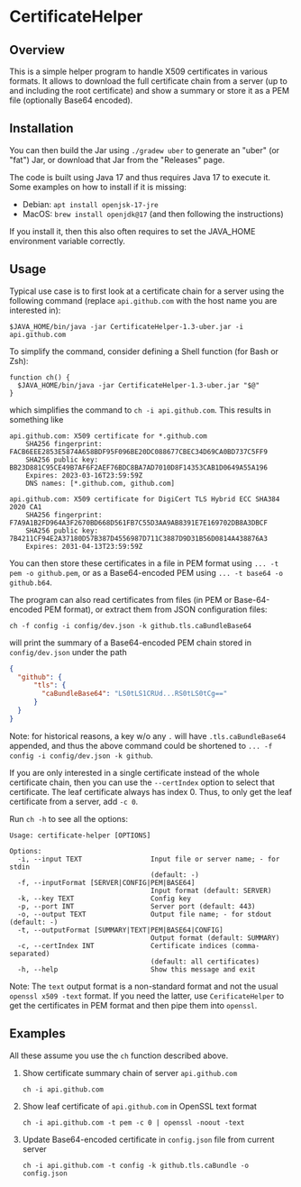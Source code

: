 # CertificateHelper

## Overview

This is a simple helper program to handle X509 certificates in various formats. It allows to download the full
certificate chain from a server (up to and including the root certificate) and show a summary or store it as a PEM
file (optionally Base64 encoded).

## Installation

You can then build the Jar using `./gradew uber` to generate an "uber" (or "fat") Jar, or download that Jar from the
"Releases" page.

The code is built using Java 17 and thus requires Java 17 to execute it. Some examples on how to install if it is
missing:
 - Debian: `apt install openjsk-17-jre`
 - MacOS: `brew install openjdk@17` (and then following the instructions)

If you install it, then this also often requires to set the JAVA_HOME environment variable correctly.

## Usage

Typical use case is to first look at a certificate chain for a server using the following command (replace
`api.github.com` with the host name you are interested in):
```shell
$JAVA_HOME/bin/java -jar CertificateHelper-1.3-uber.jar -i api.github.com
```
To simplify the command, consider defining a Shell function (for Bash or Zsh):
```shell
function ch() {
  $JAVA_HOME/bin/java -jar CertificateHelper-1.3-uber.jar "$@"
}
```
which simplifies the command to `ch -i api.github.com`.
This results in something like
```text
api.github.com: X509 certificate for *.github.com
	SHA256 fingerprint: FACB6EEE2853E5874A658BDF95F096BE20DC088677CBEC34D69CA0BD737C5FF9
	SHA256 public key: BB23D881C95CE49B7AF6F2AEF76BDC8BA7AD7010D8F14353CAB1D0649A55A196
	Expires: 2023-03-16T23:59:59Z
	DNS names: [*.github.com, github.com]

api.github.com: X509 certificate for DigiCert TLS Hybrid ECC SHA384 2020 CA1
	SHA256 fingerprint: F7A9A1B2FD964A3F2670BD668D561FB7C55D3AA9AB8391E7E169702DB8A3DBCF
	SHA256 public key: 7B4211CF94E2A37180D57B387D4556987D711C3887D9D31B56D0814A438876A3
	Expires: 2031-04-13T23:59:59Z
```

You can then store these certificates in a file in PEM format using `... -t pem -o github.pem`, or as a Base64-encoded
PEM using `... -t base64 -o github.b64`.

The program can also read certificates from files (in PEM or Base-64-encoded PEM format), or extract them from JSON
configuration files:
```shell
ch -f config -i config/dev.json -k github.tls.caBundleBase64
```
will print the summary of a Base64-encoded PEM chain stored in `config/dev.json` under the path
```json
{
  "github": {
      "tls": {
        "caBundleBase64": "LS0tLS1CRUd...RS0tLS0tCg=="
      }
  }
}
```
Note: for historical reasons, a key w/o any `.` will have `.tls.caBundleBase64` appended, and thus the above
command could be shortened to `... -f config -i config/dev.json -k github`.

If you are only interested in a single certificate instead of the whole certificate chain, then you can use the 
`--certIndex` option to select that certificate. The leaf certificate always has index 0.  Thus, to only get the 
leaf certificate from a server, add `-c 0`.

Run `ch -h` to see all the options:
```text
Usage: certificate-helper [OPTIONS]

Options:
  -i, --input TEXT                 Input file or server name; - for stdin
                                   (default: -)
  -f, --inputFormat [SERVER|CONFIG|PEM|BASE64]
                                   Input format (default: SERVER)
  -k, --key TEXT                   Config key
  -p, --port INT                   Server port (default: 443)
  -o, --output TEXT                Output file name; - for stdout (default: -)
  -t, --outputFormat [SUMMARY|TEXT|PEM|BASE64|CONFIG]
                                   Output format (default: SUMMARY)
  -c, --certIndex INT              Certificate indices (comma-separated)
                                   (default: all certificates)
  -h, --help                       Show this message and exit
```

Note: The `text` output format is a non-standard format and not the usual `openssl x509 -text` format. If you need
the latter, use `CerificateHelper` to get the certificates in PEM format and then pipe them into `openssl`.

## Examples

All these assume you use the `ch` function described above.

1. Show certificate summary chain of server `api.github.com`
    ```shell
    ch -i api.github.com 
    ```
2. Show leaf certificate of `api.github.com` in OpenSSL text format
    ```shell
    ch -i api.github.com -t pem -c 0 | openssl -noout -text 
    ```
3. Update Base64-encoded certificate in `config.json` file from current server 
    ```shell
    ch -i api.github.com -t config -k github.tls.caBundle -o config.json
    ```

